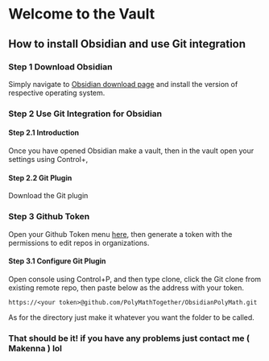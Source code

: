 # Welcome to the Vault
## How to install Obsidian and use Git integration
### Step 1 Download Obsidian
Simply navigate to [Obsidian download page](https://obsidian.md/download) and install the version of respective operating system.
### Step 2 Use Git Integration for Obsidian
#### Step 2.1 Introduction
Once you have opened Obsidian make a vault, then in the vault open your settings using Control+, 
#### Step 2.2 Git Plugin
Download the Git plugin
### Step 3 Github Token
Open your Github Token menu [here](https://github.com/settings/tokens), then generate a token with the permissions to edit repos in organizations.
#### Step 3.1 Configure Git Plugin
Open console using Control+P, and then type clone, click the Git clone from existing remote repo, then paste below as the address with your token. 
```
https://<your token>@github.com/PolyMathTogether/ObsidianPolyMath.git
```
As for the directory just make it whatever you want the folder to be called. 

### That should be it! if you have any problems just contact me ( Makenna ) lol

